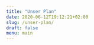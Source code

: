 ```yaml
---
title: "Unser Plan"
date: 2020-06-12T19:12:21+02:00
slug: /unser-plan/
draft: false
menu: main
---
```


